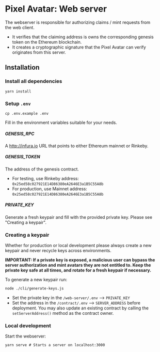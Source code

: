 # Pixel Avatar: Web server

The webserver is responsible for authorizing claims / mint requests from the web client.

-   It verifies that the claiming address is owns the corresponding genesis token on the Ethereum blockchain.
-   It creates a cryptographic signature that the Pixel Avatar can verify originates from this server.

## Installation

### Install all dependencies

```shell
yarn install
```

### Setup `.env`

```shell
cp .env.example .env
```

Fill in the environment variables suitable for your needs.

##### GENESIS_RPC

A http://infura.io URL that points to either Ethereum mainnet or Rinkeby.

##### GENESIS_TOKEN

The address of the genesis contract.

-   For testing, use Rinkeby address: `0x25ed58c027921E14D86380eA2646E3a1B5C55A8b`
-   For production, use Mainnet address: `0x25ed58c027921E14D86380eA2646E3a1B5C55A8b`

##### PRIVATE_KEY

Generate a fresh keypair and fill with the provided private key. Please see "Creating a keypair".

### Creating a keypair

Whether for production or local development please always create a new keypair and never recycle keys across environments.

**IMPORTANT: If a private key is exposed, a malicious user can bypass the server authorization and mint avatars they are not entitled to. Keep the private key safe at all times, and rotate for a fresh keypair if necessary.**

To generate a new keypair run:

```bash
node ./cli/generate-keys.js
```

-   Set the private key in the `/web-server/.env` --> `PRIVATE_KEY`
-   Set the address in the `/contract/.env` --> `SERVER_ADDRESS` before deployment. You may also update an existing contract by calling the `setServerAddress()` method as the contract owner.

### Local development

Start the webserver:

```shell
yarn serve # Starts a server on localhost:3000
```
